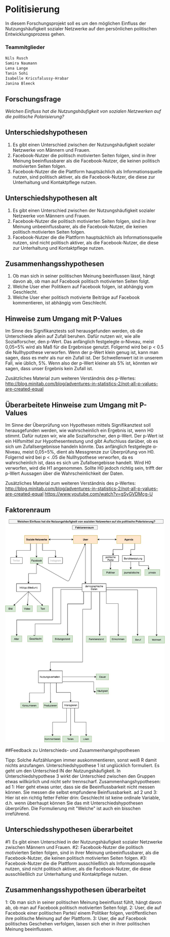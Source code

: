 # Politisierung

In diesem Forschungsprojekt soll es um den möglichen Einfluss der Nutzungshäufigkeit sozialer Netzwerke auf den persönlichen politischen Entwicklungsprozess gehen. 


### Teammitglieder
```
Nils Rusch
Samira Naumann
Lena Lange
Tanin Sohi
Isabelle Kricsfalussy-Hrabar
Janina Bleeck
```

## Forschungsfrage

_Welchen Einfluss hat die Nutzungshäufigkeit von sozialen Netzwerken auf die politische Polarisierung?_

## Unterschiedshypothesen

1. Es gibt einen Unterschied zwischen der Nutzungshäufigkeit sozialer Netzwerke von Männern und Frauen.
2. Facebook-Nutzer die politisch motivierten Seiten folgen, sind in ihrer Meinung beeinflussbarer als die Facebook-Nutzer, die keinen politisch motivierten Seiten folgen.
3. Facebook-Nutzer die die Plattform hauptsächlich als Informationsquelle nutzen, sind politisch aktiver, als die Facebook-Nutzer, die diese zur Unterhaltung und Kontaktpflege nutzen. 


## Unterschiedshypothesen alt

1. Es gibt einen Unterschied zwischen der Nutzungshäufigkeit sozialer Netzwerke von Männern und Frauen.
2. Facebook-Nutzer die politisch motivierten Seiten folgen, sind in ihrer Meinung unbeeinflussbarer, als die Facebook-Nutzer, die keinen politisch motivierten Seiten folgen. 
3. Facebook-Nutzer die die Plattform hauptsächlich als Informationsquelle nutzen, sind nicht politisch aktiver, 
 als die Facebook-Nutzer, die diese zur Unterhaltung und Kontaktpflege nutzen.
   
 ## Zusammenhangsshypothesen
 1. Ob man sich in seiner politischen Meinung beeinflussen lässt, hängt davon ab, ob man auf Facebook politisch motivierten Seiten folgt.
 2. Welche User eher Politikern auf Facebook folgen, ist abhängig vom Geschlecht.
 3. Welche User eher politisch motivierte Beiträge auf Facebook kommentieren, ist abhängig vom Geschlecht.

## Hinweise zum Umgang mit P-Values

Im Sinne des Signifikanztests soll herausgefunden werden, ob die Unterschiede allein auf Zufall beruhen. Dafür nutzen wir, wie alle Sozialforscher, den p-Wert. 
Das anfänglich festgelegte α-Niveau, meist 0,05=5% wird als Maß für die Ergebnisse genutzt. Folgernd wird bei p < 0.5 die Nullhypothese verworfen. 
Wenn der p-Wert klein genug ist, kann man sagen, dass es mehr als nur ein Zufall ist. Der Schwellenwert ist in unserem Fall, wie üblich, 5%. Wenn also der p-Wert kleiner als 5% ist, könnten wir sagen, dass unser Ergebnis kein Zufall ist. 

Zusätzliches Material zum weiteren Verständnis des p-Wertes: http://blog.minitab.com/blog/adventures-in-statistics-2/not-all-p-values-are-created-equal


## Überarbeitete Hinweise zum Umgang mit P-Values

Im Sinne der Überprüfung von Hypothesen mittels Signifikanztest soll herausgefunden werden, wie wahrscheinlich ein Ergebnis ist, wenn H0 stimmt. Dafür nutzen wir, wie alle Sozialforscher, den p-Wert.
Der p-Wert ist ein Hilfsmittel zur Hypothesentestung und gibt Aufschluss darüber, ob es sich um Zufallsergebnisse handeln könnte.
Das anfänglich festgelegte α-Niveau, meist 0,05=5%, dient als Messgrenze zur Überprüfung von H0.
Folgernd wird bei p < .05 die Nullhypothese verworfen, da es wahrscheinlich ist, dass es sich um Zufallsergebisse handelt.
Wird H0 verworfen, wird die H1 angenommen. 
Sollte H0 jedoch richtig sein, trifft der p-Wert Aussagen über die Wahrscheinlichkeit der Daten. 

Zusätzliches Material zum weiteren Verständnis des p-Wertes: 
http://blog.minitab.com/blog/adventures-in-statistics-2/not-all-p-values-are-created-equal
https://www.youtube.com/watch?v=gSyGVDMcg-U


## Faktorenraum

![tooltip](images/Faktorenraum.jpg)


##Feedback zu Unterschieds- und Zusammenhangshypothesen

Tipp: Solche Aufzählungen immer auskommentieren, sonst weiß R damit nichts anzufangen.
Unterschiedshypothese 1 ist unglücklich formuliert. Es geht um den Unterschied IN der Nutzungshäufigkeit.
In Unterschiedshypothese 3 wirkt der Unterschied zwischen den Gruppen etwas willkürlich und nicht sehr trennscharf.
Zusammenhangshypothesen:
ad 1: Hier geht etwas unter, dass sie die Beeinflussbarkeit nicht messen können. Sie messen die selbst empfundene Beinflussbarkeit.
ad 2 und 3: Hier ist ein richtig fetter Fehler drin: Geschlecht ist keine ordinale Variable, d.h. wenn überhaupt können Sie das mit Unterschiedshypothesen überprüfen.
Die Formulierung mit "Welche" ist auch ein bisschen irreführend.


## Unterschiedsshypothesen überarbeitet
#1: Es gibt einen Unterschied in der Nutzungshäufigkeit sozialer Netzwerke zwischen Männern und Frauen.
#2: Facebook-Nutzer die politisch motivierten Seiten folgen, sind in ihrer Meinung unbeeinflussbarer, als die Facebook-Nutzer, die keinen politisch motivierten Seiten folgen.
#3: Facebook-Nutzer die die Plattform ausschließlich als Informationsquelle nutzen, sind nicht politisch aktiver, als die Facebook-Nutzer, die diese ausschließlich zur Unterhaltung und Kontaktpflege nutzen.


## Zusammenhangsshypothesen überarbeitet
1: Ob man sich in seiner politischen Meinung beeinflusst fühlt, hängt davon ab, ob man auf Facebook politisch motivierten Seiten folgt.
2: User, die auf Facebook einer politischen Partei/ einem Politiker folgen, veröffentlichen ihre politische Meinung auf der Plattform.
3: User, die auf Facebook politisches Geschehen verfolgen, lassen sich eher in ihrer politischen Meinung beeinflussen. 



